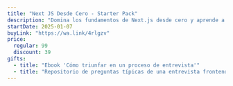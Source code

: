 ```yaml
---
title: "Next JS Desde Cero - Starter Pack"
description: "Domina los fundamentos de Next.js desde cero y aprende a crear aplicaciones web rápidas, modernas y escalables."
startDate: 2025-01-07
buyLink: "https://wa.link/4rlgzv"
price:
  regular: 99
  discount: 39
gifts:
  - title: "Ebook 'Cómo triunfar en un proceso de entrevista'"
  - title: "Repositorio de preguntas típicas de una entrevista frontend"
---
```

